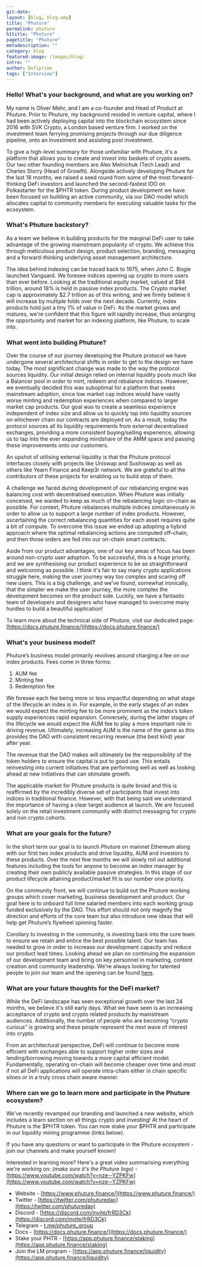 ```yaml
---
git-date:
layout: [blog, blog-amp]
title: "Phuture"
permalink: phuture
h1title: "Phuture"
pagetitle: "Phuture"
metadescription: ""
category: blog
featured-image: /images/blog/
intro: ""
author: Defiprime
tags: ["Interview"]
---
```


### Hello! What's your background, and what are you working on?

My name is Oliver Mehr, and I am a co-founder and Head of Product at Phuture. Prior to Phuture, my background resided in venture capital, where I had been actively deploying capital into the blockchain ecosystem since 2016 with SVK Crypto, a London based venture firm. I worked on the investment team ferrying promising projects through our due diligence pipeline, onto an investment and assisting post investment.

To give a high-level summary for those unfamiliar with Phuture, it's a platform that allows you to create and invest into baskets of crypto assets. Our two other founding members are Alex Melnichuk (Tech Lead) and Charles Storry (Head of Growth). Alongside actively developing Phuture for the last 18 months, we raised a seed round from some of the most forward-thinking DeFi investors and launched the second-fastest IDO on Polkastarter for the $PHTR token. During product development we have been focused on building an active community, via our DAO model which allocates capital to community members for executing valuable tasks for the ecosystem.


### What's Phuture backstory?

As a team we believe in building products for the marginal DeFi user to take advantage of the growing mainstream popularity of crypto. We achieve this through meticulous product design, product selection, branding, messaging and a forward-thinking underlying asset management architecture.

The idea behind indexing can be traced back to 1975, when John C. Bogle launched Vanguard. We foresee indices opening up crypto to more users than ever before. Looking at the traditional equity market, valued at $94 trillion, around 18% is held in passive index products. The Crypto market cap is approximately $2.7 trillion as of this writing, and we firmly believe it will increase by multiple folds over the next decade. Currently, index products hold just a tiny 1% of value in DeFi. As the market grows and matures, we're confident that this figure will rapidly increase, thus enlarging the opportunity and market for an indexing platform, like Phuture, to scale into.


### What went into building Phuture?

Over the course of our journey developing the Phuture protocol we have undergone several architectural shifts in order to get to the design we have today. The most significant change was made to the way the protocol sources liquidity. Our initial design relied on internal liquidity pools much like a Balancer pool in order to mint, redeem and rebalance indices. However, we eventually decided this was suboptimal for a platform that seeks mainstream adoption, since low market cap indices would have vastly worse minting and redemption experiences when compared to larger market cap products. Our goal was to create a seamless experience independent of index size and allow us to quickly tap into liquidity sources on whichever chain our contracts are deployed on. As a result, today the protocol sources all its liquidity requirements from external decentralised exchanges, providing a more consistent buying/selling experience, allowing us to tap into the ever expanding mindshare of the AMM space and passing these improvements onto our customers.

An upshot of utilising external liquidity is that the Phuture protocol interfaces closely with projects like Uniswap and Sushiswap as well as others like Yearn Finance and Keep3r network. We are grateful to all the contributors of these projects for enabling us to build atop of them.

A challenge we faced during development of our rebalancing engine was balancing cost with decentralised execution. When Phuture was initially conceived, we wanted to keep as much of the rebalancing logic on-chain as possible. For context, Phuture rebalances multiple indices simultaneously in order to allow us to support a large number of index products. However, ascertaining the correct rebalancing quantities for each asset requires quite a bit of compute. To overcome this issue we ended up adopting a hybrid approach where the optimal rebalancing actions are computed off-chain, and then those orders are fed into our on-chain smart contracts.

Aside from our product advantages, one of our key areas of focus has been around non-crypto user adoption. To be successful, this is a huge priority, and we are synthesising our product experience to be as straightforward and welcoming as possible. I think it's fair to say many crypto applications struggle here, making the user journey way too complex and scaring off new users. This is a big challenge, and we've found, somewhat ironically, that the simpler we make the user journey, the more complex the development becomes on the product side. Luckily, we have a fantastic team of developers and designers who have managed to overcome many hurdles to build a beautiful application!

To learn more about the technical side of Phuture, visit our dedicated page: [https://docs.phuture.finance/](https://docs.phuture.finance/)


### What's your business model?

Phuture’s business model primarily revolves around charging a fee on our index products. Fees come in three forms:

1. AUM fee 
2. Minting fee
3. Redemption fee

We foresee each fee being more or less impactful depending on what stage of the lifecycle an index is in. For example, in the early stages of an index we would expect the minting fee to be more prominent as the index’s token supply experiences rapid expansion. Conversely, during the latter stages of the lifecycle we would expect the AUM fee to play a more important role in driving revenue. Ultimately, increasing AUM is the name of the game as this provides the DAO with consistent recurring revenue (the best kind) year after year.

The revenue that the DAO makes will ultimately be the responsibility of the token holders to ensure the capital is put to good use. This entails reinvesting into current initiatives that are performing well as well as looking ahead at new initiatives that can stimulate growth.

The applicable market for Phuture products is quite broad and this is reaffirmed by the incredibly diverse set of participants that invest into indices in traditional finance. However, with that being said we understand the importance of having a clear target audience at launch. We are focused solely on the retail investment community with distinct messaging for crypto and non crypto cohorts.  


### What are your goals for the future?

In the short term our goal is to launch Phuture on mainnet Ethereum along with our first two index products and drive liquidity, AUM and investors to these products. Over the next few months we will slowly roll out additional features including the tools for anyone to become an index manager by creating their own publicly available passive strategies. In this stage of our product lifecycle attaining product/market fit is our number one priority.

On the community front, we will continue to build out the Phuture working groups which cover marketing, business development and product. Our goal here is to onboard full time salaried members into each working group funded exclusively by the DAO. This effort should not only magnify the direction and efforts of the core team but also introduce new ideas that will help get Phuture’s flywheel spinning faster.

Corollary to investing in the community, is investing back into the core team to ensure we retain and entice the best possible talent. Our team has needed to grow in order to increase our development capacity and reduce our product lead times. Looking ahead we plan on continuing the expansion of our development team and bring on key personnel in marketing, content creation and community leadership. We're always looking for talented people to join our team and the opening can be found [here](https://angel.co/company/phuture-labs/jobs).


### What are your future thoughts for the DeFi market?

While the DeFi landscape has seen exceptional growth over the last 24 months, we believe it's still early days. What we have seen is an increasing acceptance of crypto and crypto related products by mainstream audiences. Additionally, the number of people who are becoming “crypto curious” is growing and these people represent the next wave of interest into crypto.

From an architectural perspective, DeFi will continue to become more efficient with exchanges able to support higher order sizes and lending/borrowing moving towards a more capital efficient model. Fundamentally, operating on-chain will become cheaper over time and most if not all DeFi applications will operate intra-chain either in chain specific siloes or in a truly cross chain aware manner. 


### Where can we go to learn more and participate in the Phuture ecosystem?

We've recently revamped our branding and launched a new website, which includes a learn section on all things crypto and investing! At the heart of Phuture is the $PHTR token. You can now stake your $PHTR and participate in our liquidity mining programme (links below). 

If you have any questions or want to participate in the Phuture ecosystem - join our channels and make yourself known!

Interested in learning more? Here's a great video summarising everything we're working on: _(make sure it's the Phuture logo)_ - [https://www.youtube.com/watch?v=nze--YZPKFw](https://www.youtube.com/watch?v=nze--YZPKFw)

- Website - [https://www.phuture.finance/](https://www.phuture.finance/)
- Twitter - [https://twitter.com/phuturedao](https://twitter.com/phuturedao)
- Discord - [https://discord.com/invite/frRD3Ck](https://discord.com/invite/frRD3Ck)
- Telegram - [t.me/phuture_group](http://t.me/phuture_group)
- Docs - [https://docs.phuture.finance/](https://docs.phuture.finance/)
- Stake your PHTR - [https://app.phuture.finance/staking](https://app.phuture.finance/staking)
- Join the LM program - [https://app.phuture.finance/liquidity](https://app.phuture.finance/liquidity)